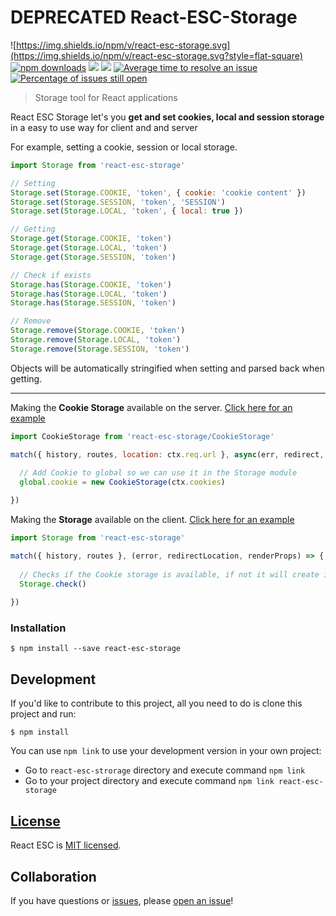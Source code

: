 # **DEPRECATED** React-ESC-Storage 
![https://img.shields.io/npm/v/react-esc-storage.svg](https://img.shields.io/npm/v/react-esc-storage.svg?style=flat-square) [![npm downloads](https://img.shields.io/npm/dt/react-esc-storage.svg?maxAge=2592000&style=flat-square)](https://npm-stat.com/charts.html?package=react-esc-storage) [![](https://img.shields.io/github/issues-raw/tripss/react-esc-storage.svg?style=flat-square)](https://github.com/tripss/react-esc-storage/issues) [![](https://img.shields.io/david/tripss/react-esc-storage.svg?style=flat-square)](https://david-dm.org/tripss/react-esc-storage#info=dependencies)
[![Average time to resolve an issue](http://isitmaintained.com/badge/resolution/tripss/react-esc-storage.svg)](http://isitmaintained.com/project/tripss/react-esc-storage "Average time to resolve an issue") [![Percentage of issues still open](http://isitmaintained.com/badge/open/tripss/react-esc-storage.svg)](http://isitmaintained.com/project/tripss/react-esc-storage "Percentage of issues still open")

> Storage tool for React applications

React ESC Storage let's you **get and set cookies, local and session storage** in a easy to use way for client and and server

For example, setting a cookie, session or local storage.
```js
import Storage from 'react-esc-storage'

// Setting
Storage.set(Storage.COOKIE, 'token', { cookie: 'cookie content' })
Storage.set(Storage.SESSION, 'token', 'SESSION')
Storage.set(Storage.LOCAL, 'token', { local: true })

// Getting
Storage.get(Storage.COOKIE, 'token')
Storage.get(Storage.LOCAL, 'token')
Storage.get(Storage.SESSION, 'token')

// Check if exists
Storage.has(Storage.COOKIE, 'token')
Storage.has(Storage.LOCAL, 'token')
Storage.has(Storage.SESSION, 'token')

// Remove
Storage.remove(Storage.COOKIE, 'token')
Storage.remove(Storage.LOCAL, 'token')
Storage.remove(Storage.SESSION, 'token')

```
Objects will be automatically stringified when setting and parsed back when getting. 
- - -

Making the **Cookie Storage** available on the server. [Click here for an example](https://github.com/TriPSs/react-esc/blob/master/src/client/server.js#L38)
```js
import CookieStorage from 'react-esc-storage/CookieStorage'

match({ history, routes, location: ctx.req.url }, async(err, redirect, props) => {
         
  // Add Cookie to global so we can use it in the Storage module
  global.cookie = new CookieStorage(ctx.cookies)

})
```

Making the **Storage** available on the client. [Click here for an example](https://github.com/TriPSs/react-esc/blob/master/src/client/index.js#L56)
```js
import Storage from 'react-esc-storage'

match({ history, routes }, (error, redirectLocation, renderProps) => {
  
  // Checks if the Cookie storage is available, if not it will create it
  Storage.check()
  
})
```

### Installation
```shell
$ npm install --save react-esc-storage
```

## Development

If you'd like to contribute to this project, all you need to do is clone
this project and run:

```shell
$ npm install
```

You can use `npm link` to use your development version in your own project:
- Go to `react-esc-strorage` directory and execute command `npm link`
- Go to your project directory and execute command `npm link react-esc-storage`


## [License](https://github.com/tripss/react-esc/blob/master/LICENSE)

React ESC is [MIT licensed](./LICENSE).

## Collaboration

If you have questions or [issues](https://github.com/TriPSs/react-esc/issues), please [open an issue](https://github.com/TriPSs/react-esc/issues/new?title=[Storage])!
